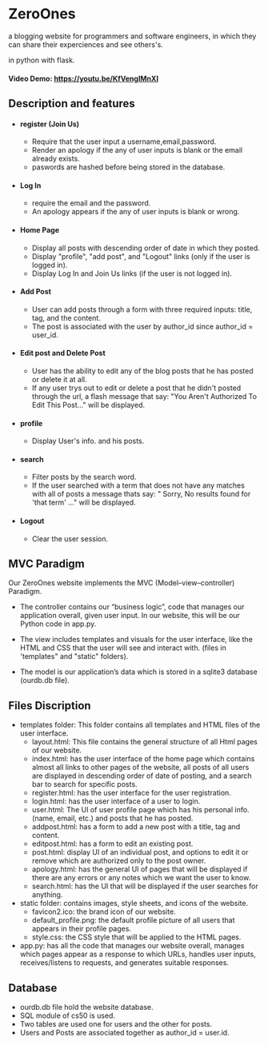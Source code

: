 
# ZeroOnes

a blogging website for programmers and software engineers, in which they can share their experciences and see others's.

in python with flask.

#### Video Demo: https://youtu.be/KfVengIMnXI
## Description and features
- #### register (Join Us)
    - Require that the user input a username,email,password.
    - Render an apology if the any of user inputs is blank or the email already exists.
    - paswords are hashed before being stored in the database.

- #### Log In
    -  require the email and the password.
    - An apology appears if the any of user inputs is blank or wrong.

- #### Home Page
    - Display all posts with descending order of date in which they posted.
    - Display "profile", "add post", and "Logout" links (only if the user is logged in).
    - Display Log In and Join Us links (if the user is not logged in).
- #### Add Post
    - User can add posts through a form with three required inputs: title, tag, and the content.
    - The post is associated with the user by author_id since author_id = user_id.
- #### Edit post and Delete Post
    - User has the ability to edit any of the blog posts that he has posted or delete it at all.
    - If any user trys out to edit or delete a post that he didn't posted through the url, a flash message that say: "You Aren't Authorized To Edit This Post..." will be displayed.
- #### profile
    - Display User's info. and his posts.
- #### search
    - Filter posts by the search word.
    - If the user searched with a term that does not have any matches with all of posts a message thats say: "
        Sorry, No results found for 'that term' ..."   will be displayed.
- #### Logout
    - Clear the user session.

## MVC Paradigm
Our ZeroOnes website implements the MVC (Model–view–controller) Paradigm.
- The controller contains our “business logic”, code that manages our application overall, given user input. In our website, this will be our Python code in app.py.
- The view includes templates and visuals for the user interface, like the HTML and CSS that the user will see and interact with. (files in 'templates" and "static" folders).

- The model is our application’s data which is stored in a sqlite3 database (ourdb.db file).

## Files Discription
- templates folder: This folder contains all templates and HTML files of the user interface.
    - layout.html: This file contains the general structure of all Html pages of our website.
    - index.html: has the user interface of the home page which contains almost all links to other pages of the website, all posts of all users are displayed in descending order of date of posting, and a search bar to search for specific posts.
    - register.html: has the user interface for the user registration.
    - login.html: has the user interface of a user to login.
    - user.html: The UI of user profile page which has his personal info.(name, email, etc.) and posts that he has posted.
    - addpost.html: has a form to add a new post with a title, tag and content.
    - editpost.html: has a form to edit an existing post.
    - post.html: display UI of an individual post, and options to edit it or remove which are authorized only to the post owner.
    - apology.html: has the general UI of pages that will be displayed if there are any errors or any notes which we want the user to know.
    - search.html: has the UI that will be displayed if the user searches for anything.
- static folder: contains images, style sheets, and icons of the website.
    - favicon2.ico: the brand icon of our website.
    - default_profile.png: the default profile picture of all users that appears in their profile pages.
    - style.css: the CSS style that will be applied to the HTML pages.
- app.py: has all the code that manages our website overall, manages which pages appear as a response to which URLs, handles user inputs, receives/listens to requests, and generates suitable responses.
## Database
- ourdb.db file hold the website database.
- SQL module of cs50 is used.
- Two tables are used one for users and the other for posts.
- Users and Posts are associated together as author_id = user.id.

